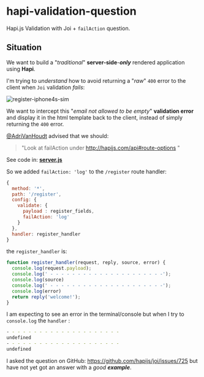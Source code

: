 # hapi-validation-question

Hapi.js Validation with Joi + `failAction` question.

## Situation

We want to build a "*traditional*" **server-side**-***only***
rendered application using **Hapi**.

I'm trying to *understand* how to avoid returning a "*raw*" `400`
error to the client when `Joi` validation *fails*:

![register-iphone4s-sim](https://cloud.githubusercontent.com/assets/194400/10234331/a863744a-688b-11e5-9eb8-5e41d0f570e2.png)

We want to intercept this "*email not allowed to be empty*" **validation error** and display it in the html template back to the client,
instead of simply returning the `400` error.

[@AdriVanHoudt](https://github.com/hapijs/joi/issues/725#issuecomment-144482794) advised that we should:
> "Look at failAction under http://hapijs.com/api#route-options "

See code in:
[**server.js**](https://github.com/nelsonic/hapi-validation-question/blob/d1b815a9ffe789f588b21b9c5f23dbaaf36758a0/server.js)

So we added `failAction: 'log'` to the `/register` route handler:

```js
{
  method: '*',
  path: '/register',
  config: {
    validate: {
      payload : register_fields,
      failAction: 'log'
    }
  },
  handler: register_handler
}
```

the `register_handler` is:

```js
function register_handler(request, reply, source, error) {
  console.log(request.payload);
  console.log(' - - - - - - - - - - - - - - - - - - - - -');
  console.log(source)
  console.log(' - - - - - - - - - - - - - - - - - - - - -');
  console.log(error)
  return reply('welcome!');
}
```

I am expecting to see an error in the terminal/console
but when I try to `console.log` the `handler` :


```sh
- - - - - - - - - - - - - - - - - - - - -
undefined
- - - - - - - - - - - - - - - - - - - - -
undefined
```

I asked the question on GitHub: https://github.com/hapijs/joi/issues/725
but have not yet got an answer with a *good* ***example***.
